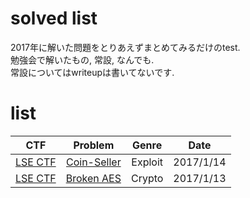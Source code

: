 # solved list
2017年に解いた問題をとりあえずまとめてみるだけのtest.  
勉強会で解いたもの, 常設, なんでも.  
常設についてはwriteupは書いてないです.

# list
| CTF        | Problem     | Genre        | Date        |
|:----------:|:-----------:|:------------:|:-----------:|
|[LSE CTF](https://ctf.lse.epita.fr/ex/)|[Coin-Seller](https://ctf.lse.epita.fr/ex/37/)|Exploit|2017/1/14|
|[LSE CTF](https://ctf.lse.epita.fr/ex/)|[Broken AES](https://ctf.lse.epita.fr/ex/25/)|Crypto|2017/1/13|
